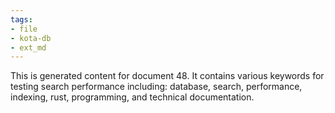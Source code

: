 ```yaml
---
tags:
- file
- kota-db
- ext_md
---
```

This is generated content for document 48. It contains various keywords for testing search performance including: database, search, performance, indexing, rust, programming, and technical documentation.